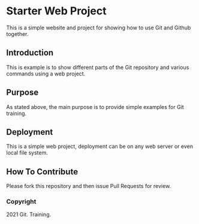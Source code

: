 # Starter Web Project
This is a simple website and project for showing how to use Git and Github together.
## Introduction

This is example is to show different parts of the Git repository and various commands using a web project.

## Purpose

As stated above, the main purpose is to provide simple examples for Git training.

## Deployment

This is a simple web project, deployment can be on any web server or even local file system.


## How To Contribute

Please fork this repository and then issue Pull Requests for review.

### Copyright

2021 Git. Training.


